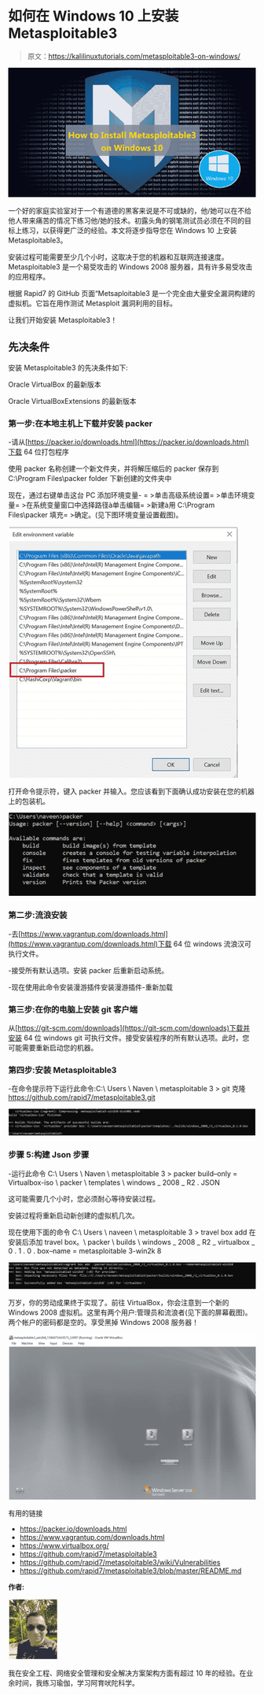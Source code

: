 # 如何在 Windows 10 上安装 Metasploitable3

> 原文：<https://kalilinuxtutorials.com/metasploitable3-on-windows/>

[![Metasploitable3 on Windows](img/7a41e1c2c34aa7179733a5163b6b3e55.png "Metasploitable3 on Windows")](https://1.bp.blogspot.com/-1pFBPT3BGbc/XpmEtsYQkeI/AAAAAAAAIhE/59s9UmkKrRU1OQ6CgEoLZkXdjm0F7RJ8QCLcBGAsYHQ/s1600/Metasploitable3%2Bon%2BWindows.png)

一个好的家庭实验室对于一个有道德的黑客来说是不可或缺的，他/她可以在不给他人带来痛苦的情况下练习他/她的技术。初露头角的钢笔测试员必须在不同的目标上练习，以获得更广泛的经验。本文将逐步指导您在 Windows 10 上安装 Metasploitable3。

安装过程可能需要至少几个小时，这取决于您的机器和互联网连接速度。Metasploitable3 是一个易受攻击的 Windows 2008 服务器，具有许多易受攻击的应用程序。

根据 Rapid7 的 GitHub 页面“Metsaploitable3 是一个完全由大量安全漏洞构建的虚拟机。它旨在用作测试 Metasploit 漏洞利用的目标。

让我们开始安装 Metasploitable3！

## **先决条件**

安装 Metasploitable3 的先决条件如下:

Oracle VirtualBox 的最新版本

Oracle VirtualBoxExtensions 的最新版本

### **第一步:在本地主机上下载并安装 packer**

-请从[https://packer.io/downloads.html](https://packer.io/downloads.html)下载 64 位打包程序

使用 packer 名称创建一个新文件夹，并将解压缩后的 packer 保存到 C:\Program Files\packer folder 下新创建的文件夹中

现在，通过右键单击这台 PC 添加环境变量- = >单击高级系统设置= >单击环境变量= >在系统变量窗口中选择路径à单击编辑= >新建à用 C:\Program Files\packer 填充= >确定。(见下图环境变量设置截图)。

![Metasploitable3 on Windows](img/78c3495d03cac990aa3c113adb857047.png)

打开命令提示符，键入 packer 并输入。您应该看到下面确认成功安装在您的机器上的包装机。

![](img/542406ec283afbfa270e92a67f58b0ba.png)

### **第二步:流浪安装**

-去[https://www.vagrantup.com/downloads.html](https://www.vagrantup.com/downloads.html)下载 64 位 windows 流浪汉可执行文件。

-接受所有默认选项。安装 packer 后重新启动系统。

-现在使用此命令安装漫游插件安装漫游插件-重新加载

### **第三步:在你的电脑上安装 git 客户端**

从[https://git-scm.com/downloads](https://git-scm.com/downloads)下载并安装 64 位 windows git 可执行文件。接受安装程序的所有默认选项。此时，您可能需要重新启动您的机器。

### **第四步:安装 Metasploitable3**

-在命令提示符下运行此命令:C:\ Users \ Naven \ metasploitable 3 > git 克隆 https://github.com/rapid7/metasploitable3.git

![Metasploitable3 on Windows](img/5de4eea3860de8a5dca7e1d7d253e5de.png)

### **步骤 5:构建 Json 步骤**

-运行此命令 C:\ Users \ Naven \ metasploitable 3 > packer build–only = Virtualbox-iso \ packer \ templates \ windows _ 2008 _ R2 . JSON

这可能需要几个小时，您必须耐心等待安装过程。

安装过程将重新启动新创建的虚拟机几次。

现在使用下面的命令 C:\ Users \ naveen \ metasploitable 3 > travel box add 在安装后添加 travel box。\ packer \ builds \ windows _ 2008 _ R2 _ virtualbox _ 0 . 1 . 0 . box–name = metasploitable 3-win2k 8

![](img/ab81116d41c85dbb195df7a6a983c865.png)

万岁，你的劳动成果终于实现了。前往 VirtualBox，你会注意到一个新的 Windows 2008 虚拟机。这里有两个用户:管理员和流浪者(见下面的屏幕截图)。两个帐户的密码都是空的。享受黑掉 Windows 2008 服务器！

![Metasploitable3 on Windows](img/65826638f45a737bb8a47984e1da8c81.png)

有用的链接

*   https://packer.io/downloads.html
*   https://www.vagrantup.com/downloads.html
*   https://www.virtualbox.org/
*   https://github.com/rapid7/metasploitable3
*   https://github.com/rapid7/metasploitable3/wiki/Vulnerabilities
*   https://github.com/rapid7/metasploitable3/blob/master/README.md

**作者:**

![](img/dd57df4df0b36ded125a360a8b8976ec.png)

我在安全工程、网络安全管理和安全解决方案架构方面有超过 10 年的经验。在业余时间，我练习瑜伽，学习阿育吠陀科学。